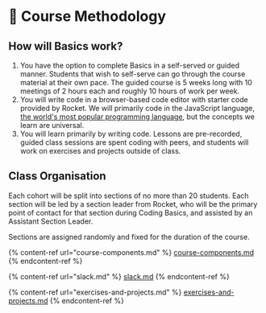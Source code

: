 # 🏫 Course Methodology

## How will Basics work?

1. You have the option to complete Basics in a self-served or guided manner. Students that wish to self-serve can go through the course material at their own pace. The guided course is 5 weeks long with 10 meetings of 2 hours each and roughly 10 hours of work per week.
2. You will write code in a browser-based code editor with starter code provided by Rocket. We will primarily code in the JavaScript language, [the world's most popular programming language](https://insights.stackoverflow.com/survey/2021#technology-most-popular-technologies), but the concepts we learn are universal.
3. You will learn primarily by writing code. Lessons are pre-recorded, guided class sessions are spent coding with peers, and students will work on exercises and projects outside of class.

## Class Organisation

Each cohort will be split into sections of no more than 20 students. Each section will be led by a section leader from Rocket, who will be the primary point of contact for that section during Coding Basics, and assisted by an Assistant Section Leader.

Sections are assigned randomly and fixed for the duration of the course.&#x20;

{% content-ref url="course-components.md" %}
[course-components.md](course-components.md)
{% endcontent-ref %}

{% content-ref url="slack.md" %}
[slack.md](slack.md)
{% endcontent-ref %}

{% content-ref url="exercises-and-projects.md" %}
[exercises-and-projects.md](exercises-and-projects.md)
{% endcontent-ref %}

##
